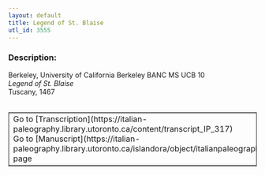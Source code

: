 ```yaml
---
layout: default
title: Legend of St. Blaise
utl_id: 3555
---
```


### Description:

Berkeley, University of California Berkeley BANC MS UCB 10<br>
_Legend of St. Blaise_<br>
Tuscany, 1467<br>
 <br>
<table border=""0.5"" cellpadding=""1"" cellspacing=""1"" style=""width: 200px; background-color:#F8F8F8;""><tbody><tr><td>Go to [Transcription](https://italian-paleography.library.utoronto.ca/content/transcript_IP_317)<br>
Go to [Manuscript](https://italian-paleography.library.utoronto.ca/islandora/object/italianpaleography%3AIP_317) page</td></tr></tbody></table> <br>
